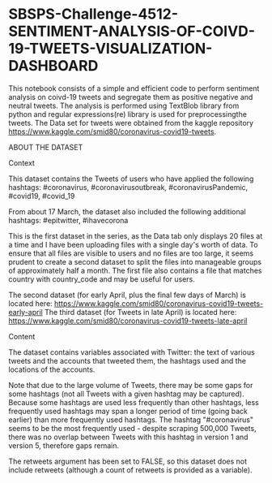 # SBSPS-Challenge-4512-SENTIMENT-ANALYSIS-OF-COIVD-19-TWEETS-VISUALIZATION-DASHBOARD
This notebook consists of a simple and efficient code to perform sentiment analysis on coivd-19 tweets and segregate them as positive negative and neutral tweets. The analysis is performed using TextBlob library from python and regular expressions(re) library is used for preprocessingthe tweets. The Data set for tweets were obtained from the kaggle repository https://www.kaggle.com/smid80/coronavirus-covid19-tweets. 

ABOUT THE DATASET
  
  Context
    
  This dataset contains the Tweets of users who have applied the following hashtags: #coronavirus, #coronavirusoutbreak, #coronavirusPandemic, #covid19, #covid_19


  From about 17 March, the dataset also included the following additional hashtags: #epitwitter, #ihavecorona

  This is the first dataset in the series, as the Data tab only displays 20 files at a time and I have been uploading files with a single day's worth of data. To ensure that     all files are visible to users and no files are too large, it seems prudent to create a second dataset to split the files into manageable groups of approximately half a         month. The first file also contains a file that matches country with country_code and may be useful for users.

  The second dataset (for early April, plus the final few days of March) is located here: https://www.kaggle.com/smid80/coronavirus-covid19-tweets-early-april
  The third dataset (for Tweets in late April) is located here: https://www.kaggle.com/smid80/coronavirus-covid19-tweets-late-april

  Content
    
  The dataset contains variables associated with Twitter: the text of various tweets and the accounts that tweeted them, the hashtags used and the locations of the accounts.

  Note that due to the large volume of Tweets, there may be some gaps for some hashtags (not all Tweets with a given hashtag may be captured). Because some hashtags are used     less frequently than other hashtags, less frequently used hashtags may span a longer period of time (going back earlier) than more frequently used hashtags. The hashtag         "#coronavirus" seems to be the most frequently used - despite scraping 500,000 Tweets, there was no overlap between Tweets with this hashtag in version 1 and version 5,         therefore gaps remain.

  The retweets argument has been set to FALSE, so this dataset does not include retweets (although a count of retweets is provided as a variable).

  
